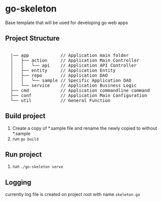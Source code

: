 # go-skeleton

Base template that will be used for developing go web apps

## Project Structure

<pre> 
  |── app            // Application main folder
  │   ├── action     // Application Main Controller
  │   │   └── api    // Application API Controller
  │   ├── entity     // Application Entity
  │   ├── repo       // Application DAO
  │   │   └── sample // Specific Application DAO
  │   └── service    // Application Business Logic
  ├── cmd            // Application commandline command
  ├── conf           // Application Main Configuration
  └── util           // General Function
</pre>

## Build project 

1. Create a copy of *.sample file and rename the newly copied to without *.sample 
2. run `go build`

## Run project

1. run `./go-skeleton serve`

## Logging

currently log file is created on project root with name `skeleton.go`
